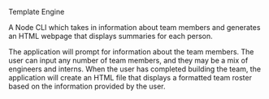 Template Engine

A Node CLI which takes in information about team members and generates an HTML webpage that displays summaries for each person. 

 The application will prompt for information about the team members. The user can input any number of team members, and they may be a mix of engineers and interns. When the user has completed building the team, the application will create an HTML file that displays a formatted team roster based on the information provided by the user. 
